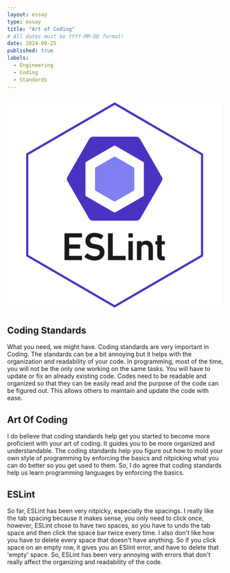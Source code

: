 ```yaml
---
layout: essay
type: essay
title: "Art of Coding"
# All dates must be YYYY-MM-DD format!
date: 2024-09-25
published: true
labels:
  - Engineering
  - Coding
  - Standards
---
```



<img width="500" class="rounded float-start pe-4" src="../img/eslint.png">

## Coding Standards

What you need, we might have. Coding standards are very important in Coding. The standards can be a bit annoying but it helps with the organization and readability of your code. In programming, most of the time, you will not be the only one working on the same tasks. You will have to update or fix an already existing code. Codes need to be readable and organized so that they can be easily read and the purpose of the code can be figured out. This allows others to maintain and update the code with ease.

## Art Of Coding
I do believe that coding standards help get you started to become more proficient with your art of coding. It guides you to be more organized and understandable. The coding standards help you figure out how to mold your own style of programming by enforcing the basics and nitpicking what you can do better so you get used to them. So, I do agree that coding standards help us learn programming languages by enforcing the basics.

## ESLint

So far, ESLint has been very nitpicky, especially the spacings. I really like the tab spacing because it makes sense, you only need to click once, however, ESLint chose to have two spaces, so you have to undo the tab space and then click the space bar twice every time. I also don't like how you have to delete every space that doesn't have anything. So if you click space on an empty row, it gives you an ESlint error, and have to delete that 'empty' space. So, ESLint has been very annoying with errors that don't really affect the organizing and readability of the code. 




